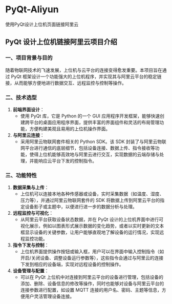 # PyQt-Aliyun
使用PyQt设计上位机页面链接阿里云
## PyQt 设计上位机链接阿里云项目介绍
### 一、项目背景与目的
随着物联网技术的飞速发展，上位机与云平台的连接变得愈发重要。本项目旨在通过 PyQt 框架设计一个功能强大的上位机程序，并实现其与阿里云平台的稳定链接，从而能够方便地进行数据交互、远程监控与控制等操作。

### 二、技术选型
1. **前端界面设计**：
   - 使用 PyQt 库，它是 Python 的一个 GUI 应用程序开发框架，能够快速创建跨平台的桌面应用程序界面，提供丰富的界面组件和灵活的布局管理功能，方便构建美观且易用的上位机操作界面。
2. **与阿里云连接**：
   - 采用阿里云物联网套件相关的 Python SDK。该 SDK 封装了与阿里云物联网平台进行通信的底层细节，包括设备连接、数据上传、指令接收等功能，使得上位机能够高效地与阿里云进行交互，实现数据的云端存储与处理，并能响应云平台下发的控制指令。

### 三、功能特性
1. **数据采集与上传**：
   - 上位机可以连接本地各种传感器或设备，实时采集数据（如温度、湿度、压力等），并通过阿里云物联网套件的 SDK 将数据上传到阿里云平台的指定设备影子或主题中，以便进行进一步的数据分析与处理。
2. **远程监控与可视化**：
   - 从阿里云平台获取设备状态数据，并在 PyQt 设计的上位机界面中进行可视化展示，例如以图表形式展示数据的变化趋势，或者以实时更新的文本框显示设备的关键参数，让用户能够直观地了解设备的运行情况，实现远程监控功能。
3. **指令下发与控制**：
   - 上位机界面提供操作按钮或输入框，用户可以在界面中输入控制指令（如开启/关闭设备、调整设备运行参数等），这些指令会通过与阿里云的连接下发到相应的设备端，实现对远程设备的控制操作。
4. **设备管理与配置**：
   - 可以在 PyQt 上位机中对连接到阿里云平台的设备进行管理，包括设备的添加、删除、设备信息的修改等操作，同时也能够对设备与阿里云平台的连接参数进行配置，如设置 MQTT 连接的用户名、密码、主题等信息，方便用户灵活管理设备连接。
